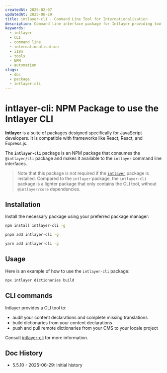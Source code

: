 ```yaml
---
createdAt: 2025-02-07
updatedAt: 2025-06-29
title: intlayer-cli - Command Line Tool for Internationalisation
description: Command line interface package for Intlayer providing tools to manage translations, build dictionaries, and automate internationalisation workflows.
keywords:
  - intlayer
  - CLI
  - command line
  - internationalisation
  - i18n
  - tools
  - NPM
  - automation
slugs:
  - doc
  - package
  - intlayer-cli
---
```


# intlayer-cli: NPM Package to use the Intlayer CLI

**Intlayer** is a suite of packages designed specifically for JavaScript developers. It is compatible with frameworks like React, React, and Express.js.

The **`intlayer-cli`** package is an NPM package that consumes the `@intlayer/cli` package and makes it available to the `intlayer` command line interfaces.

> Note that this package is not required if the [`intlayer`](https://github.com/aymericzip/intlayer/tree/main/docs/docs/en-GB/packages/intlayer/index.md) package is installed. Compared to the `intlayer` package, the `intlayer-cli` package is a lighter package that only contains the CLI tool, without `@intlayer/core` dependencies.

## Installation

Install the necessary package using your preferred package manager:

```bash packageManager="npm"
npm install intlayer-cli -g
```

```bash packageManager="pnpm"
pnpm add intlayer-cli -g
```

```bash packageManager="yarn"
yarn add intlayer-cli -g
```

## Usage

Here is an example of how to use the `intlayer-cli` package:

```bash
npx intlayer dictionaries build
```

## CLI commands

Intlayer provides a CLI tool to:

- audit your content declarations and complete missing translations
- build dictionaries from your content declarations
- push and pull remote dictionaries from your CMS to your locale project

Consult [intlayer-cli](https://github.com/aymericzip/intlayer/blob/main/docs/docs/en-GB/intlayer_cli.md) for more information.

## Doc History

- 5.5.10 - 2025-06-29: Initial history
